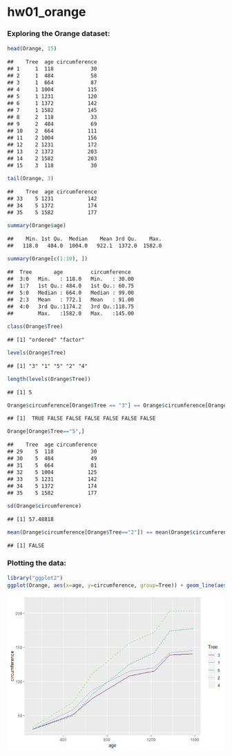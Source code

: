 hw01\_orange
================

### Exploring the Orange dataset:

``` r
head(Orange, 15)
```

    ##    Tree  age circumference
    ## 1     1  118            30
    ## 2     1  484            58
    ## 3     1  664            87
    ## 4     1 1004           115
    ## 5     1 1231           120
    ## 6     1 1372           142
    ## 7     1 1582           145
    ## 8     2  118            33
    ## 9     2  484            69
    ## 10    2  664           111
    ## 11    2 1004           156
    ## 12    2 1231           172
    ## 13    2 1372           203
    ## 14    2 1582           203
    ## 15    3  118            30

``` r
tail(Orange, 3) 
```

    ##    Tree  age circumference
    ## 33    5 1231           142
    ## 34    5 1372           174
    ## 35    5 1582           177

``` r
summary(Orange$age) 
```

    ##    Min. 1st Qu.  Median    Mean 3rd Qu.    Max. 
    ##   118.0   484.0  1004.0   922.1  1372.0  1582.0

``` r
summary(Orange[c(1:10), ])
```

    ##  Tree       age         circumference   
    ##  3:0   Min.   : 118.0   Min.   : 30.00  
    ##  1:7   1st Qu.: 484.0   1st Qu.: 60.75  
    ##  5:0   Median : 664.0   Median : 99.00  
    ##  2:3   Mean   : 772.1   Mean   : 91.00  
    ##  4:0   3rd Qu.:1174.2   3rd Qu.:118.75  
    ##        Max.   :1582.0   Max.   :145.00

``` r
class(Orange$Tree)
```

    ## [1] "ordered" "factor"

``` r
levels(Orange$Tree)
```

    ## [1] "3" "1" "5" "2" "4"

``` r
length(levels(Orange$Tree))
```

    ## [1] 5

``` r
Orange$circumference[Orange$Tree == "3"] == Orange$circumference[Orange$Tree == "1"]
```

    ## [1]  TRUE FALSE FALSE FALSE FALSE FALSE FALSE

``` r
Orange[Orange$Tree=="5",]
```

    ##    Tree  age circumference
    ## 29    5  118            30
    ## 30    5  484            49
    ## 31    5  664            81
    ## 32    5 1004           125
    ## 33    5 1231           142
    ## 34    5 1372           174
    ## 35    5 1582           177

``` r
sd(Orange$circumference)
```

    ## [1] 57.48818

``` r
mean(Orange$circumference[Orange$Tree=="2"]) == mean(Orange$circumference[Orange$Tree=="4"])
```

    ## [1] FALSE

### Plotting the data:

``` r
library("ggplot2")
ggplot(Orange, aes(x=age, y=circumference, group=Tree)) + geom_line(aes(linetype=Tree, color=Tree))
```

![](hw01_orange_files/figure-markdown_github/unnamed-chunk-6-1.png)
